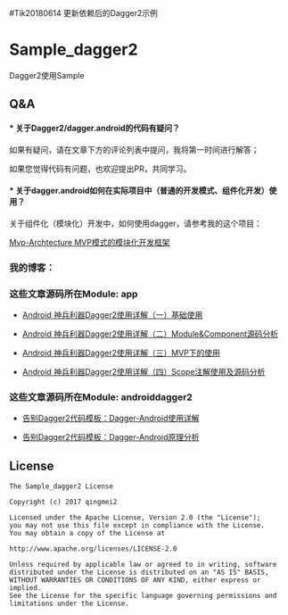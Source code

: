 #Tik20180614 更新依赖后的Dagger2示例
# Sample_dagger2

Dagger2使用Sample

## Q&A

#### * 关于Dagger2/dagger.android的代码有疑问？

如果有疑问，请在文章下方的评论列表中提问，我将第一时间进行解答；

如果您觉得代码有问题，也欢迎提出PR，共同学习。

#### * 关于dagger.android如何在实际项目中（普通的开发模式、组件化开发）使用？

关于组件化（模块化）开发中，如何使用dagger，请参考我的这个项目：

[Mvp-Archtecture MVP模式的模块化开发框架](https://github.com/qingmei2/MvpArchitecture-Android)

### 我的博客：

### 这些文章源码所在Module:  app

* [Android 神兵利器Dagger2使用详解（一）基础使用](http://blog.csdn.net/mq2553299/article/details/73065745)

* [Android 神兵利器Dagger2使用详解（二）Module&Component源码分析](http://blog.csdn.net/mq2553299/article/details/73136396)

* [Android 神兵利器Dagger2使用详解（三）MVP下的使用](http://blog.csdn.net/mq2553299/article/details/73251405)

* [Android 神兵利器Dagger2使用详解（四）Scope注解使用及源码分析](http://blog.csdn.net/mq2553299/article/details/73414710)

### 这些文章源码所在Module:  androiddagger2

* [告别Dagger2代码模板：Dagger-Android使用详解](http://blog.csdn.net/mq2553299/article/details/77485800)

* [告别Dagger2代码模板：Dagger-Android原理分析](http://blog.csdn.net/mq2553299/article/details/77725912)

License
-----
    
    The Sample_dagger2 License 

    Copyright (c) 2017 qingmei2

    Licensed under the Apache License, Version 2.0 (the "License");
    you may not use this file except in compliance with the License.
    You may obtain a copy of the License at

    http://www.apache.org/licenses/LICENSE-2.0

    Unless required by applicable law or agreed to in writing, software
    distributed under the License is distributed on an "AS IS" BASIS,
    WITHOUT WARRANTIES OR CONDITIONS OF ANY KIND, either express or implied.
    See the License for the specific language governing permissions and
    limitations under the License.
